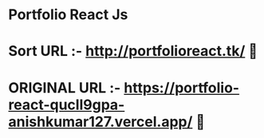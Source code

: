 # Portfolio React Js 

# Sort URL :-     http://portfolioreact.tk/ 🦋

# ORIGINAL URL :- https://portfolio-react-qucll9gpa-anishkumar127.vercel.app/ 🍁
